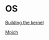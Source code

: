 # OS

[Building the kernel](OS%209c4ca/Building%20t%20f329c.md)

[Mpich](OS%209c4ca/Mpich%200d39e.md)
